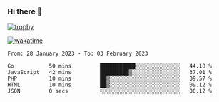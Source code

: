### Hi there 👋

[![trophy](https://github-profile-trophy.vercel.app/?username=cxnky&theme=dracula)](https://github.com/ryo-ma/github-profile-trophy)

[![wakatime](https://wakatime.com/badge/user/1c39c599-5497-41b9-a5be-2c4676e7fd23.svg)](https://wakatime.com/@1c39c599-5497-41b9-a5be-2c4676e7fd23)
<!--START_SECTION:waka-->

```text
From: 28 January 2023 - To: 03 February 2023

Go           50 mins         ███████████░░░░░░░░░░░░░░   44.18 %
JavaScript   42 mins         █████████▒░░░░░░░░░░░░░░░   37.01 %
PHP          10 mins         ██▒░░░░░░░░░░░░░░░░░░░░░░   09.57 %
HTML         10 mins         ██▒░░░░░░░░░░░░░░░░░░░░░░   09.12 %
JSON         0 secs          ░░░░░░░░░░░░░░░░░░░░░░░░░   00.12 %
```

<!--END_SECTION:waka-->
